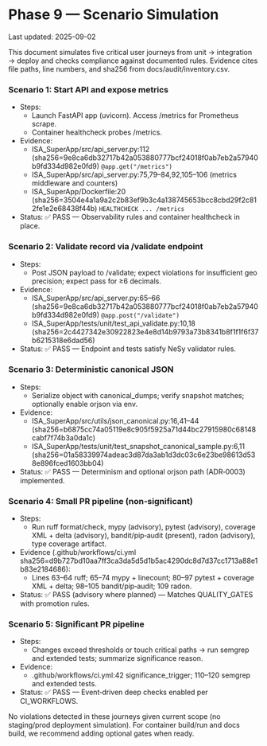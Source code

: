 # Phase 9 — Scenario Simulation
Last updated: 2025-09-02

This document simulates five critical user journeys from unit → integration → deploy and checks compliance against documented rules. Evidence cites file paths, line numbers, and sha256 from docs/audit/inventory.csv.

### Scenario 1: Start API and expose metrics
- Steps:
  - Launch FastAPI app (uvicorn). Access /metrics for Prometheus scrape.
  - Container healthcheck probes /metrics.
- Evidence:
  - ISA_SuperApp/src/api_server.py:112 (sha256=9e8ca6db32717b42a053880777bcf24018f0ab7eb2a57940b9fd334d982e0fd9) `@app.get("/metrics")`
  - ISA_SuperApp/src/api_server.py:75,79–84,92,105–106 (metrics middleware and counters)
  - ISA_SuperApp/Dockerfile:20 (sha256=3504e4a1a9a2c2b83ef9b3c4a138745653bcc8cbd29f2c812fe1e2e68438f44b) `HEALTHCHECK ... /metrics`
- Status: ✅ PASS — Observability rules and container healthcheck in place.

### Scenario 2: Validate record via /validate endpoint
- Steps:
  - Post JSON payload to /validate; expect violations for insufficient geo precision; expect pass for ≥6 decimals.
- Evidence:
  - ISA_SuperApp/src/api_server.py:65–66 (sha256=9e8ca6db32717b42a053880777bcf24018f0ab7eb2a57940b9fd334d982e0fd9) `@app.post("/validate")`
  - ISA_SuperApp/tests/unit/test_api_validate.py:10,18 (sha256=2c4427342e30922823e4e8d14b9793a73b8341b8f1f1f6f37b6215318e6dad56)
- Status: ✅ PASS — Endpoint and tests satisfy NeSy validator rules.

### Scenario 3: Deterministic canonical JSON
- Steps:
  - Serialize object with canonical_dumps; verify snapshot matches; optionally enable orjson via env.
- Evidence:
  - ISA_SuperApp/src/utils/json_canonical.py:16,41–44 (sha256=b6875cc74a05119e8c905f5925a71d44bc27915980c68148cabf7f74b3a0da1c)
  - ISA_SuperApp/tests/unit/test_snapshot_canonical_sample.py:6,11 (sha256=01a58339974adeac3d87da3ab1d3dc03c6e23be98613d538e896fced1603bb04)
- Status: ✅ PASS — Determinism and optional orjson path (ADR‑0003) implemented.

### Scenario 4: Small PR pipeline (non‑significant)
- Steps:
  - Run ruff format/check, mypy (advisory), pytest (advisory), coverage XML + delta (advisory), bandit/pip‑audit (present), radon (advisory), type coverage artifact.
- Evidence (.github/workflows/ci.yml sha256=d9b727bd10aa7ff3ca3da5d5d1b5ac4290dc8d7d37cc1713a88e1b83e2184686):
  - Lines 63–64 ruff; 65–74 mypy + linecount; 80–97 pytest + coverage XML + delta; 98–105 bandit/pip‑audit; 109 radon.
- Status: ✅ PASS (advisory where planned) — Matches QUALITY_GATES with promotion rules.

### Scenario 5: Significant PR pipeline
- Steps:
  - Changes exceed thresholds or touch critical paths → run semgrep and extended tests; summarize significance reason.
- Evidence:
  - .github/workflows/ci.yml:42 significance_trigger; 110–120 semgrep and extended tests.
- Status: ✅ PASS — Event‑driven deep checks enabled per CI_WORKFLOWS.

No violations detected in these journeys given current scope (no staging/prod deployment simulation). For container build/run and docs build, we recommend adding optional gates when ready.
